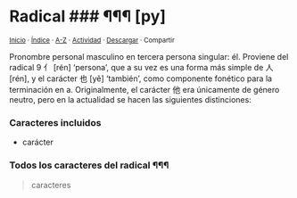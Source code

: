 # Radical ### ¶¶¶ [py]
<sup>[Inicio](../index.md) · [Índice](../indices/radicales-chinos.md#radical-9) · [A-Z](../indices/alfabetico.md) · [Actividad](../indices/actividad.md) · <a href="¶¶¶" download="¶¶¶">Descargar</a> · Compartir</sup>

Pronombre personal masculino en tercera persona singular: él. Proviene del radical 9 亻 [rén] ‘persona’, que a su vez es una forma más simple de 人 [rén], y el carácter 也 [yě] ‘también’, como componente fonético para la terminación en a. Originalmente, el carácter 他 era únicamente de género neutro, pero en la actualidad se hacen las siguientes distinciones:

### Caracteres incluidos

* carácter

### Todos los caracteres del radical ¶¶¶

> caracteres
